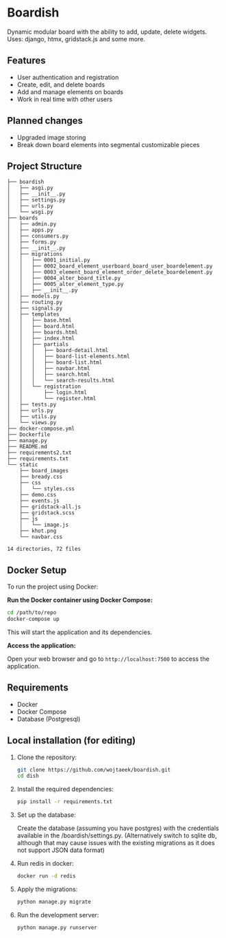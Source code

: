 ﻿# Boardish

Dynamic modular board with the ability to add, update, delete widgets.
Uses: django, htmx, gridstack.js and some more.

## Features

- User authentication and registration
- Create, edit, and delete boards
- Add and manage elements on boards
- Work in real time with other users

## Planned changes

- Upgraded image storing
- Break down board elements into segmental customizable pieces

## Project Structure

```.
├── boardish
│   ├── asgi.py
│   ├── __init__.py
│   ├── settings.py
│   ├── urls.py
│   └── wsgi.py
├── boards
│   ├── admin.py
│   ├── apps.py
│   ├── consumers.py
│   ├── forms.py
│   ├── __init__.py
│   ├── migrations
│   │   ├── 0001_initial.py
│   │   ├── 0002_board_element_userboard_board_user_boardelement.py
│   │   ├── 0003_element_board_element_order_delete_boardelement.py
│   │   ├── 0004_alter_board_title.py
│   │   ├── 0005_alter_element_type.py
│   │   ├── __init__.py
│   ├── models.py
│   ├── routing.py
│   ├── signals.py
│   ├── templates
│   │   ├── base.html
│   │   ├── board.html
│   │   ├── boards.html
│   │   ├── index.html
│   │   ├── partials
│   │   │   ├── board-detail.html
│   │   │   ├── board-list-elements.html
│   │   │   ├── board-list.html
│   │   │   ├── navbar.html
│   │   │   ├── search.html
│   │   │   └── search-results.html
│   │   └── registration
│   │       ├── login.html
│   │       └── register.html
│   ├── tests.py
│   ├── urls.py
│   ├── utils.py
│   └── views.py
├── docker-compose.yml
├── Dockerfile
├── manage.py
├── README.md
├── requirements2.txt
├── requirements.txt
└── static
    ├── board_images
    ├── bready.css
    ├── css
    │   └── styles.css
    ├── demo.css
    ├── events.js
    ├── gridstack-all.js
    ├── gridstack.scss
    ├── js
    │   └── image.js
    ├── khot.png
    └── navbar.css

14 directories, 72 files
```

## Docker Setup

To run the project using Docker:

**Run the Docker container using Docker Compose:**

   ```sh
   cd /path/to/repo
   docker-compose up
   ```

   This will start the application and its dependencies.

**Access the application:**

   Open your web browser and go to `http://localhost:7500` to access the application.

## Requirements

- Docker
- Docker Compose
- Database (Postgresql)

## Local installation (for editing)

1. Clone the repository:

   ```sh
   git clone https://github.com/wojtaeek/boardish.git
   cd dish
   ```

2. Install the required dependencies:

   ```sh
   pip install -r requirements.txt
   ```

3. Set up the database:

   Create the database (assuming you have postgres) with the credentials
   available in the /boardish/settings.py.
   (Alternatively switch to sqlite db, although that may cause
   issues with the existing migrations as it does not support JSON data format)

4. Run redis in docker:

   ```sh
   docker run -d redis
   ```

5. Apply the migrations:

   ```sh
   python manage.py migrate
   ```

6. Run the development server:

   ```sh
   python manage.py runserver
   ```

